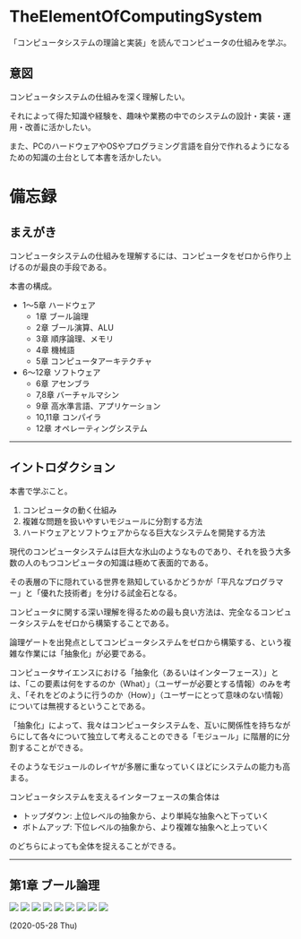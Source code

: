 # TheElementOfComputingSystem

「コンピュータシステムの理論と実装」を読んでコンピュータの仕組みを学ぶ。

## 意図

コンピュータシステムの仕組みを深く理解したい。

それによって得た知識や経験を、趣味や業務の中でのシステムの設計・実装・運用・改善に活かしたい。

また、PCのハードウェアやOSやプログラミング言語を自分で作れるようになるための知識の土台として本書を活かしたい。

# 備忘録

## まえがき

コンピュータシステムの仕組みを理解するには、コンピュータをゼロから作り上げるのが最良の手段である。

本書の構成。

- 1〜5章 ハードウェア
  - 1章 ブール論理
  - 2章 ブール演算、ALU
  - 3章 順序論理、メモリ
  - 4章 機械語
  - 5章 コンピュータアーキテクチャ
- 6〜12章 ソフトウェア
  - 6章 アセンブラ
  - 7,8章 バーチャルマシン
  - 9章 高水準言語、アプリケーション
  - 10,11章 コンパイラ
  - 12章 オペレーティングシステム

***

## イントロダクション

本書で学ぶこと。

1. コンピュータの動く仕組み
2. 複雑な問題を扱いやすいモジュールに分割する方法
3. ハードウェアとソフトウェアからなる巨大なシステムを開発する方法

現代のコンピュータシステムは巨大な氷山のようなものであり、それを扱う大多数の人のもつコンピュータの知識は極めて表面的である。

その表層の下に隠れている世界を熟知しているかどうかが「平凡なプログラマー」と「優れた技術者」を分ける試金石となる。

コンピュータに関する深い理解を得るための最も良い方法は、完全なるコンピュータシステムをゼロから構築することである。

論理ゲートを出発点としてコンピュータシステムをゼロから構築する、という複雑な作業には「抽象化」が必要である。

コンピュータサイエンスにおける「抽象化（あるいはインターフェース）」とは、「この要素は何をするのか（What）」（ユーザーが必要とする情報）のみを考え、「それをどのように行うのか（How）」（ユーザーにとって意味のない情報）については無視するということである。

「抽象化」によって、我々はコンピュータシステムを、互いに関係性を持ちながらにして各々について独立して考えることのできる「モジュール」に階層的に分割することができる。

そのようなモジュールのレイヤが多層に重なっていくほどにシステムの能力も高まる。

コンピュータシステムを支えるインターフェースの集合体は

- トップダウン: 上位レベルの抽象から、より単純な抽象へと下っていく
- ボトムアップ: 下位レベルの抽象から、より複雑な抽象へと上っていく

のどちらによっても全体を捉えることができる。

***

## 第1章 ブール論理

![](assets/img/project01_01_gate_is.jpg)
![](assets/img/project01_02_interface_and_implementation.jpg)
![](assets/img/project01_03_physical_implementation_of_gate.jpg)
![](assets/img/project01_04_implement_And.jpg)
![](assets/img/project01_05_implement_Or.jpg)
![](assets/img/project01_06_implement_Not.jpg)
![](assets/img/project01_07_implement_Xor.jpg)
![](assets/img/project01_08_implement_Mux.jpg)
![](assets/img/project01_09_implement_DMux.jpg)

(2020-05-28 Thu)
